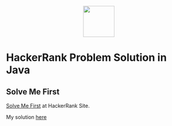 <p align="center">
    <a href="https://www.hackerrank.com/">
        <img height=85 src="https://d3keuzeb2crhkn.cloudfront.net/hackerrank/assets/styleguide/logo_wordmark-f5c5eb61ab0a154c3ed9eda24d0b9e31.svg">
    </a>    
    <br/><h1>HackerRank Problem Solution in Java</h1>
</p>


## Solve Me First
[Solve Me First](https://www.hackerrank.com/challenges/solve-me-first/problem) at HackerRank Site.

My solution [here](https://github.com/darkheart101/HackerRank-Java-ProblemSolving/blob/master/SoliveMeFirst/Solution.java)
